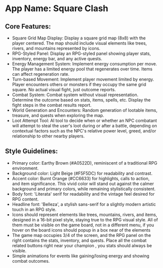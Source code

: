 # **App Name**: Square Clash

## Core Features:

- Square Grid Map Display: Display a square grid map (8x8) with the player centered. The map should include visual elements like trees, rivers, and mountains represented by icons.
- RPG-Styled Panel: Display an RPG-styled panel showing player stats, inventory, energy bar, and any active quests.
- Energy Management System: Implement energy consumption per move. The player has a limited energy pool that regenerates over time. Items can affect regeneration rate.
- Turn-based Movement: Implement player movement limited by energy. Player encounters others or monsters if they occupy the same grid square. No actual visual fight, just outcome reports.
- Combat System: Combat system without visual representation. Determine the outcome based on stats, items, spells, etc. Display the fight steps in the combat results report.
- World Generation and Encounters: Random generation of lootable items, treasure, and quests when exploring the map.
- Loot Attempt Tool: AI tool to decide when or whether an NPC combatant will attempt to steal the user's loot during or after a battle, depending on contextual factors such as the NPC's relative power level, greed, and/or relationship to other nearby players.

## Style Guidelines:

- Primary color: Earthy Brown (#A0522D), reminiscent of a traditional RPG environment.
- Background color: Light Beige (#F5F5DC) for readability and contrast.
- Accent color: Burnt Orange (#CC6633) for highlights, calls to action, and item significance. This vivid color will stand out against the calmer background and primary colors, while remaining stylistically consistent.
- Body font: 'Literata' serif for readability and the vintage feel desired for RPG content.
- Headline font: 'Belleza', a stylish sans-serif for a slightly modern artistic touch in an RPG style.
- Icons should represent elements like trees, mountains, rivers, and items, designed in a 16-bit pixel style, staying true to the RPG visual style. All of them must be visible on the game board, not in a different menu, if you hover on the board icons should popup in a box near of the elements
- The game map occupies 3/4 of the screen, and the RPG panel on the right contains the stats, inventory, and quests. Place all the combat related buttons right near your champion , you stats should always be visible.
- Simple animations for events like gaining/losing energy and showing combat outcomes.